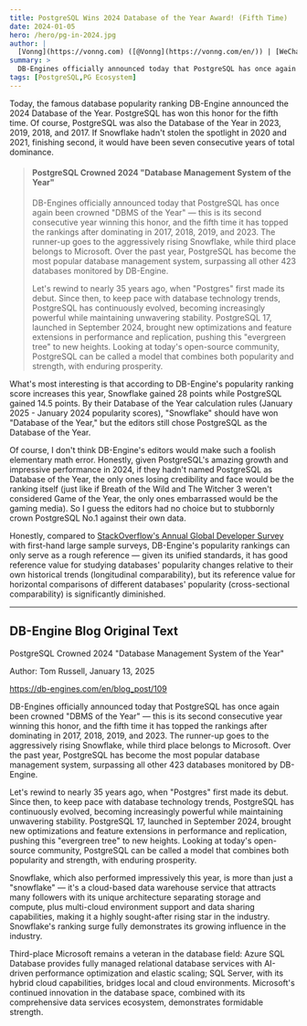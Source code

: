 ```yaml
---
title: PostgreSQL Wins 2024 Database of the Year Award! (Fifth Time)
date: 2024-01-05
hero: /hero/pg-in-2024.jpg
author: |
  [Vonng](https://vonng.com) ([@Vonng](https://vonng.com/en/)) | [WeChat](https://mp.weixin.qq.com/s/nm7wQ8U13YqO7SP2tI9PHw)
summary: >
  DB-Engines officially announced today that PostgreSQL has once again been crowned "Database of the Year." This is the fifth time PG has received this honor in the past seven years. If not for Snowflake stealing the spotlight for two years, the database world would have almost become a PostgreSQL solo show.
tags: [PostgreSQL,PG Ecosystem]
---
```




Today, the famous database popularity ranking DB-Engine announced the 2024 Database of the Year. PostgreSQL has won this honor for the fifth time.
Of course, PostgreSQL was also the Database of the Year in 2023, 2019, 2018, and 2017. If Snowflake hadn't stolen the spotlight in 2020 and 2021, finishing second, it would have been seven consecutive years of total dominance.

> #### PostgreSQL Crowned 2024 "Database Management System of the Year"
>
> DB-Engines officially announced today that PostgreSQL has once again been crowned "DBMS of the Year" — this is its second consecutive year winning this honor, and the fifth time it has topped the rankings after dominating in 2017, 2018, 2019, and 2023. The runner-up goes to the aggressively rising Snowflake, while third place belongs to Microsoft. Over the past year, PostgreSQL has become the most popular database management system, surpassing all other 423 databases monitored by DB-Engine.
>
> Let's rewind to nearly 35 years ago, when "Postgres" first made its debut. Since then, to keep pace with database technology trends, PostgreSQL has continuously evolved, becoming increasingly powerful while maintaining unwavering stability. PostgreSQL 17, launched in September 2024, brought new optimizations and feature extensions in performance and replication, pushing this "evergreen tree" to new heights. Looking at today's open-source community, PostgreSQL can be called a model that combines both popularity and strength, with enduring prosperity.


What's most interesting is that according to DB-Engine's popularity ranking score increases this year, Snowflake gained 28 points while PostgreSQL gained 14.5 points. By their Database of the Year calculation rules (January 2025 - January 2024 popularity scores), "Snowflake" should have won "Database of the Year," but the editors still chose PostgreSQL as the Database of the Year.


Of course, I don't think DB-Engine's editors would make such a foolish elementary math error. Honestly, given PostgreSQL's amazing growth and impressive performance in 2024, if they hadn't named PostgreSQL as Database of the Year, the only ones losing credibility and face would be the ranking itself (just like if Breath of the Wild and The Witcher 3 weren't considered Game of the Year, the only ones embarrassed would be the gaming media). So I guess the editors had no choice but to stubbornly crown PostgreSQL No.1 against their own data.

Honestly, compared to [StackOverflow's Annual Global Developer Survey](https://mp.weixin.qq.com/s/VD_o1HIUVQHmHGcAS4UNwA) with first-hand large sample surveys, DB-Engine's popularity rankings can only serve as a rough reference — given its unified standards, it has good reference value for studying databases' popularity changes relative to their own historical trends (longitudinal comparability), but its reference value for horizontal comparisons of different databases' popularity (cross-sectional comparability) is significantly diminished.


------

## DB-Engine Blog Original Text

PostgreSQL Crowned 2024 "Database Management System of the Year"

Author: Tom Russell, January 13, 2025

https://db-engines.com/en/blog_post/109

DB-Engines officially announced today that PostgreSQL has once again been crowned "DBMS of the Year" — this is its second consecutive year winning this honor, and the fifth time it has topped the rankings after dominating in 2017, 2018, 2019, and 2023. The runner-up goes to the aggressively rising Snowflake, while third place belongs to Microsoft. Over the past year, PostgreSQL has become the most popular database management system, surpassing all other 423 databases monitored by DB-Engine.

Let's rewind to nearly 35 years ago, when "Postgres" first made its debut. Since then, to keep pace with database technology trends, PostgreSQL has continuously evolved, becoming increasingly powerful while maintaining unwavering stability. PostgreSQL 17, launched in September 2024, brought new optimizations and feature extensions in performance and replication, pushing this "evergreen tree" to new heights. Looking at today's open-source community, PostgreSQL can be called a model that combines both popularity and strength, with enduring prosperity.

Snowflake, which also performed impressively this year, is more than just a "snowflake" — it's a cloud-based data warehouse service that attracts many followers with its unique architecture separating storage and compute, plus multi-cloud environment support and data sharing capabilities, making it a highly sought-after rising star in the industry. Snowflake's ranking surge fully demonstrates its growing influence in the industry.

Third-place Microsoft remains a veteran in the database field: Azure SQL Database provides fully managed relational database services with AI-driven performance optimization and elastic scaling; SQL Server, with its hybrid cloud capabilities, bridges local and cloud environments. Microsoft's continued innovation in the database space, combined with its comprehensive data services ecosystem, demonstrates formidable strength.